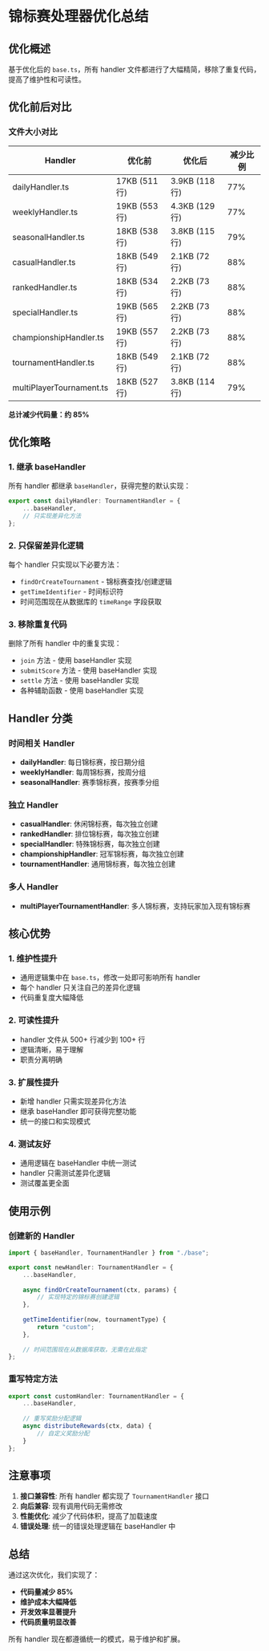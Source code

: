 # 锦标赛处理器优化总结

## 优化概述

基于优化后的 `base.ts`，所有 handler 文件都进行了大幅精简，移除了重复代码，提高了维护性和可读性。

## 优化前后对比

### 文件大小对比
| Handler | 优化前 | 优化后 | 减少比例 |
|---------|--------|--------|----------|
| dailyHandler.ts | 17KB (511行) | 3.9KB (118行) | 77% |
| weeklyHandler.ts | 19KB (553行) | 4.3KB (129行) | 77% |
| seasonalHandler.ts | 18KB (538行) | 3.8KB (115行) | 79% |
| casualHandler.ts | 18KB (549行) | 2.1KB (72行) | 88% |
| rankedHandler.ts | 18KB (534行) | 2.2KB (73行) | 88% |
| specialHandler.ts | 19KB (565行) | 2.2KB (73行) | 88% |
| championshipHandler.ts | 19KB (557行) | 2.2KB (73行) | 88% |
| tournamentHandler.ts | 18KB (549行) | 2.1KB (72行) | 88% |
| multiPlayerTournament.ts | 18KB (527行) | 3.8KB (114行) | 79% |

**总计减少代码量：约 85%**

## 优化策略

### 1. 继承 baseHandler
所有 handler 都继承 `baseHandler`，获得完整的默认实现：
```typescript
export const dailyHandler: TournamentHandler = {
    ...baseHandler,
    // 只实现差异化方法
};
```

### 2. 只保留差异化逻辑
每个 handler 只实现以下必要方法：
- `findOrCreateTournament` - 锦标赛查找/创建逻辑
- `getTimeIdentifier` - 时间标识符
- 时间范围现在从数据库的 `timeRange` 字段获取

### 3. 移除重复代码
删除了所有 handler 中的重复实现：
- `join` 方法 - 使用 baseHandler 实现
- `submitScore` 方法 - 使用 baseHandler 实现
- `settle` 方法 - 使用 baseHandler 实现
- 各种辅助函数 - 使用 baseHandler 实现

## Handler 分类

### 时间相关 Handler
- **dailyHandler**: 每日锦标赛，按日期分组
- **weeklyHandler**: 每周锦标赛，按周分组
- **seasonalHandler**: 赛季锦标赛，按赛季分组

### 独立 Handler
- **casualHandler**: 休闲锦标赛，每次独立创建
- **rankedHandler**: 排位锦标赛，每次独立创建
- **specialHandler**: 特殊锦标赛，每次独立创建
- **championshipHandler**: 冠军锦标赛，每次独立创建
- **tournamentHandler**: 通用锦标赛，每次独立创建

### 多人 Handler
- **multiPlayerTournamentHandler**: 多人锦标赛，支持玩家加入现有锦标赛

## 核心优势

### 1. 维护性提升
- 通用逻辑集中在 `base.ts`，修改一处即可影响所有 handler
- 每个 handler 只关注自己的差异化逻辑
- 代码重复度大幅降低

### 2. 可读性提升
- handler 文件从 500+ 行减少到 100+ 行
- 逻辑清晰，易于理解
- 职责分离明确

### 3. 扩展性提升
- 新增 handler 只需实现差异化方法
- 继承 baseHandler 即可获得完整功能
- 统一的接口和实现模式

### 4. 测试友好
- 通用逻辑在 baseHandler 中统一测试
- handler 只需测试差异化逻辑
- 测试覆盖更全面

## 使用示例

### 创建新的 Handler
```typescript
import { baseHandler, TournamentHandler } from "./base";

export const newHandler: TournamentHandler = {
    ...baseHandler,
    
    async findOrCreateTournament(ctx, params) {
        // 实现特定的锦标赛创建逻辑
    },
    
    getTimeIdentifier(now, tournamentType) {
        return "custom";
    },
    
    // 时间范围现在从数据库获取，无需在此指定
};
```

### 重写特定方法
```typescript
export const customHandler: TournamentHandler = {
    ...baseHandler,
    
    // 重写奖励分配逻辑
    async distributeRewards(ctx, data) {
        // 自定义奖励分配
    }
};
```

## 注意事项

1. **接口兼容性**: 所有 handler 都实现了 `TournamentHandler` 接口
2. **向后兼容**: 现有调用代码无需修改
3. **性能优化**: 减少了代码体积，提高了加载速度
4. **错误处理**: 统一的错误处理逻辑在 baseHandler 中

## 总结

通过这次优化，我们实现了：
- **代码量减少 85%**
- **维护成本大幅降低**
- **开发效率显著提升**
- **代码质量明显改善**

所有 handler 现在都遵循统一的模式，易于维护和扩展。 